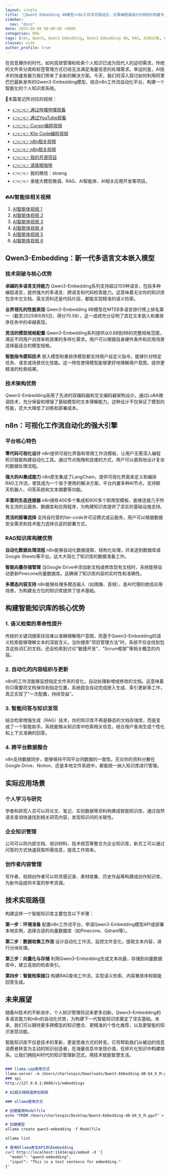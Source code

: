 ```yaml
---
layout: single
title: "🚀Qwen3 Embedding 4B模型+n8n工作流完美结合，无需编程基础5分钟轻松构建专属知识库，支持ollama！构建专业级RAG检索系统的详细操作保姆级教程！检索准确率高达95%，超越付费方案"
sidebar:
  nav: "docs"
date: 2025-06-08 00:00:00 +0800
categories: RAG
tags: [n8n, Qwen3, Qwen3 Embedding, Qwen3 Embedding 4B, RAG, AI知识库, 检索增强生成, 开源项目]
classes: wide
author_profile: true
---
```


在信息爆炸的时代，如何高效管理和检索个人知识已成为现代人的迫切需求。传统的文件夹分类和标签管理方式已经无法满足海量信息的处理需求。幸运的是，AI技术的快速发展为我们带来了全新的解决方案。今天，我们将深入探讨如何利用阿里巴巴最新发布的Qwen3-Embedding模型，结合n8n工作流自动化平台，构建一个智能化的个人知识库系统。

🚀本篇笔记所对应的视频：
- [👉👉👉 通过哔哩哔哩观看](https://www.bilibili.com/video/BV1bmT9zvEDB/)
- [👉👉👉 通过YouTube观看](https://youtu.be/abv1DsIhNfA)
- [👉👉👉 Cursor编程视频](https://youtu.be/6dhOUJ_vnIY)
- [👉👉👉 Kilo Code编程视频](https://youtu.be/sUCsitU7hmE)
- [👉👉👉 n8n相关视频](https://youtu.be/nb87POhO6aA)
- [👉👉👉 n8n相关视频](https://youtu.be/hE_CeOUY2h0)
- [👉👉👉 我的开源项目](https://github.com/win4r/AISuperDomain)
- [👉👉👉 请我喝咖啡](https://ko-fi.com/aila)
- 👉👉👉 我的微信：stoeng
- 👉👉👉 承接大模型微调、RAG、AI智能体、AI相关应用开发等项目。

### 🔥AI智能体相关视频

1. [AI智能体视频 1](https://youtu.be/vYm0brFoMwA) 
2. [AI智能体视频 2](https://youtu.be/szTXELuaJos)  
3. [AI智能体视频 3](https://youtu.be/szTXELuaJos)  
4. [AI智能体视频 4](https://youtu.be/RxR3x_Uyq4c)  
5. [AI智能体视频 5](https://youtu.be/IrTEDPnEVvU)  
6. [AI智能体视频 6](https://youtu.be/q_IdxUGZsow)  


## Qwen3-Embedding：新一代多语言文本嵌入模型

### 技术突破与核心优势

**卓越的多语言支持能力**
Qwen3-Embedding系列支持超过100种语言，包括多种编程语言，提供强大的多语言、跨语言和代码检索能力。这意味着无论你的知识库包含中文文档、英文资料还是代码片段，都能实现精准的语义检索。

**业界领先的性能表现**
Qwen3-Embedding 8B模型在MTEB多语言排行榜上排名第一（截至2025年6月5日，得分70.58），这一成绩充分证明了其在文本嵌入和重排序任务中的卓越表现。

**灵活的模型规格配置**
Qwen3-Embedding系列提供从0.6B到8B的完整规格范围，满足不同用户对效率和效果的多样化需求。用户可以根据自身硬件条件和应用场景选择最适合的模型规格。

**智能指令感知技术**
嵌入模型和重排序模型都支持用户自定义指令，能够针对特定任务、语言或场景优化性能。这一特性使得模型能够更好地理解用户意图，提供更精准的检索结果。

### 技术架构优势

Qwen3-Embedding采用了先进的双编码器和交叉编码器架构设计。通过LoRA微调技术，充分保留和增强了基础模型的文本理解能力。这种设计不仅保证了模型的性能，还大大降低了训练和部署成本。

## n8n：可视化工作流自动化的强大引擎

### 平台核心特色

**零代码可视化设计**
n8n提供可视化界面和常用工作流模板，让用户无需深入编程知识就能构建自动化工具。通过节点拖拽和连接的方式，用户可以直观地设计复杂的数据处理流程。

**强大的AI集成能力**
n8n原生集成了LangChain，提供可视化界面来定义和编排RAG工作流，使其成为一个易于使用的解决方案。平台内置多种AI节点，支持聊天机器人、问答系统和文本摘要等功能。

**丰富的生态连接器**
n8n拥有400多个集成和900多个即用型模板，能够连接几乎所有主流的云服务、数据库和应用程序，为构建知识库提供了坚实的基础设施支持。

**灵活的部署选择**
支持自托管的fair-code许可证模式或云服务，用户可以根据数据安全需求和技术能力选择合适的部署方式。

### RAG知识库构建优势

**自动化数据处理流程**
n8n能够自动化数据提取、结构化处理，并发送到数据库或Google Sheets等平台。这大大简化了知识库的数据准备工作。

**智能向量存储管理**
当Google Drive中添加新文档或修改现有文档时，系统能够自动更新Pinecone向量数据库。这确保了知识库内容的实时性和准确性。

**多模态内容支持**
n8n能够处理多模态输入（如图像、音频），是AI代理的绝佳应用场景，为构建全方位的知识库提供了技术基础。

## 构建智能知识库的核心优势

### 1. 语义检索的革命性提升

传统的关键词搜索往往难以准确理解用户意图，而基于Qwen3-Embedding的语义检索能够理解文本的深层含义。当你搜索"项目管理方法"时，系统不仅会找到包含这些词汇的文档，还会检索到讨论"敏捷开发"、"Scrum框架"等相关概念的内容。

### 2. 自动化的内容组织与更新

n8n的工作流能够监控指定文件夹的变化，自动处理新增或修改的文档。这意味着你只需要将文档保存到指定位置，系统就会自动完成嵌入生成、索引更新等工作，真正实现了"一次配置，持续受益"。

### 3. 智能问答与知识发现

结合检索增强生成（RAG）技术，你的知识库不再是静态的文档存储库，而是变成了一个智能助手。系统能够从知识库中检索相关信息，结合用户查询生成个性化和上下文准确的回答。

### 4. 跨平台数据整合

n8n支持数据同步，能够保持不同平台间数据的一致性。无论你的资料分散在Google Drive、Notion、还是本地文件系统中，都能统一纳入知识库进行管理。

## 实际应用场景

### 个人学习与研究

学者和研究人员可以将论文、笔记、实验数据等资料构建成智能知识库，通过自然语言查询快速找到相关研究内容，发现知识间的关联性。

### 企业知识管理

公司可以将内部文档、培训材料、技术规范等整合为企业知识库，新员工可以通过问答的方式快速获取所需信息，提高工作效率。

### 创作者内容管理

写作者、视频创作者可以将灵感记录、素材收集、历史作品等构建成创作知识库，为新作品提供丰富的参考资源。

## 技术实现路径

构建这样一个智能知识库主要包含以下步骤：

**第一步：环境准备**
配置n8n工作流平台，申请Qwen3-Embedding模型API或部署本地实例，选择合适的向量数据库（如Pinecone、Qdrant等）。

**第二步：数据收集工作流**
设计自动化工作流，监控文件变化，提取文本内容，进行分块处理。

**第三步：向量化与存储**
利用Qwen3-Embedding生成文本向量，存储到向量数据库中，建立高效的检索索引。

**第四步：智能检索接口**
构建RAG查询工作流，实现语义检索、内容重排序和智能回答生成。

## 未来展望

随着AI技术的不断进步，个人知识管理将迎来更多创新。Qwen3-Embedding的多语言能力和n8n的自动化优势，为构建下一代智能知识库奠定了坚实基础。未来，我们可以期待更多跨模态的知识整合、更精准的个性化推荐，以及更智能的知识发现功能。

智能知识库不仅是技术的革新，更是思维方式的转变。它将帮助我们从被动的信息消费者转变为主动的知识创造者，在海量信息中发现价值，在碎片化知识中构建体系。让我们拥抱AI时代的知识管理新范式，用技术赋能智慧生活。

```markdown

### llama.cpp使用方式
llama-server -m /Users/charlesqin/Downloads/Qwen3-Embedding-4B-Q4_K_M.gguf --embedding --pooling last -ub 8192 --verbose-prompt
### api
http://127.0.0.1:8080/v1/embeddings

# AI超元域频道原创视频

### ollama使用方式

# 创建最简Modelfile
echo "FROM /Users/charlesqin/Desktop/Qwen3-Embedding-4B-Q4_K_M.gguf" > Modelfile

# 创建模型
ollama create qwen3-embedding -f Modelfile

ollama list

# 使用Ollama原生API测试embedding
curl http://localhost:11434/api/embed -d '{
  "model": "qwen3-embedding",
  "input": "This is a test sentence for embedding."
}'

```
